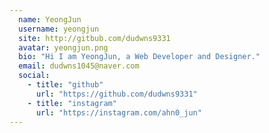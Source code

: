 ```yaml
---
  name: YeongJun
  username: yeongjun
  site: http://gitbub.com/dudwns9331
  avatar: yeongjun.png
  bio: "Hi I am YeongJun, a Web Developer and Designer."
  email: dudwns1045@naver.com
  social:
    - title: "github"
      url: "https://github.com/dudwns9331"
    - title: "instagram"
      url: "https://instagram.com/ahn0_jun"
---
```

